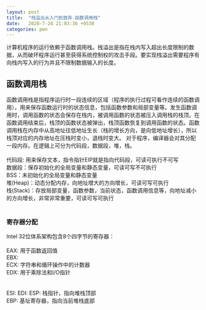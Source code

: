 ```yaml
---
layout: post
title:  "栈溢出从入门到放弃-函数调用栈"
date:   2020-7-24 21:03:36 +0530
categories: pwn 
---
```

计算机程序的运行依赖于函数调用栈。栈溢出是指在栈内写入超出长度限制的数据，从而破坏程序运行甚至获得系统控制权的攻击手段。要实现栈溢出需要程序有向栈内写入的行为并且不限制数据输入的长度。
## [](#header-1)函数调用栈
函数调用栈是指程序运行时一段连续的区域（程序的执行过程可看作连续的函数调用），用来保存函数运行时的状态信息，包括函数参数和局部变量等。发生函数调用时，调用函数的状态会保存在栈内，被调用函数的状态被压入调用栈的栈顶。在函数调用结束后，栈顶的函数状态被弹出，栈顶函数恢复到调用函数的状态。函数调用栈在内存中从高地址往低地址生长（栈的增长方向，是向低地址增长），所以栈顶对应的内存地址在压栈时变小，退栈时变大。
对于程序，编译器会对其分配一段内存。在逻辑上可分为代码段，数据段，堆，栈。
<br/>
<br/>
代码段: 用来保存文本，指令指针EIP就是指向代码段，可读可执行不可写
<br/>
数据段：保存初始化的全局变量和静态变量，可读可写不可执行 
<br/>
BSS：未初始化的全局变量和静态变量 
<br/>
堆(Heap)：动态分配内存，向地址增大的方向增长，可读可写可执行 
<br/>
栈(Stack)：存放局部变量，函数参数，当前状态，函数调用信息等，向地址减小的方向增长，非常非常重要，可读可写可执行
<br/>
<br/>
### [](#header-2)寄存器分配
Intel 32位体系架构包含8个四字节的寄存器：
<br/>
<br/>
EAX: 用于函数返回值 
<br/>
EBX: 
<br/>
ECX: 字符串和循环操作中的计数器 
<br/>
EDX: 用于乘除法和I/O指针
<br/>
<br/>
<br/>
ESI: 
EDI: 
ESP: 栈指针，指向堆栈顶部 
<br/>
EBP: 基址寄存器，指向当前堆栈底部
